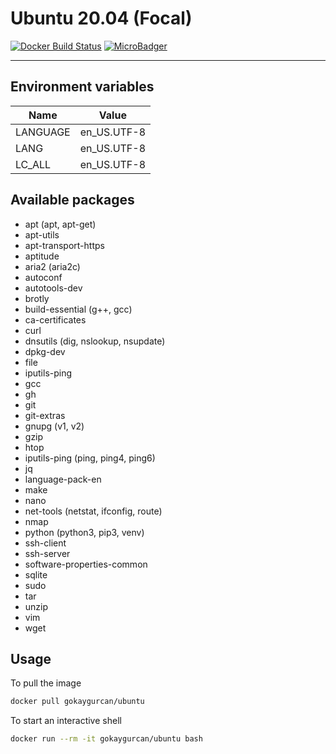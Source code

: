# Ubuntu 20.04 (Focal)

[![Docker Build Status](https://img.shields.io/docker/build/gokaygurcan/ubuntu.svg?style=for-the-badge&logo=docker&colorA=22b8eb)](https://hub.docker.com/r/gokaygurcan/ubuntu/) [![MicroBadger](https://img.shields.io/microbadger/image-size/gokaygurcan/ubuntu.svg?style=for-the-badge&colorA=337ab7&colorB=252528)](https://microbadger.com/images/gokaygurcan/ubuntu)

---

## Environment variables

| Name     | Value       |
| -------- | ----------- |
| LANGUAGE | en_US.UTF-8 |
| LANG     | en_US.UTF-8 |
| LC_ALL   | en_US.UTF-8 |

## Available packages

- apt (apt, apt-get)
- apt-utils
- apt-transport-https
- aptitude
- aria2 (aria2c)
- autoconf
- autotools-dev
- brotly
- build-essential (g++, gcc)
- ca-certificates
- curl
- dnsutils (dig, nslookup, nsupdate)
- dpkg-dev
- file
- iputils-ping
- gcc
- gh
- git
- git-extras
- gnupg (v1, v2)
- gzip
- htop
- iputils-ping (ping, ping4, ping6)
- jq
- language-pack-en
- make
- nano
- net-tools (netstat, ifconfig, route)
- nmap
- python (python3, pip3, venv)
- ssh-client
- ssh-server
- software-properties-common
- sqlite
- sudo
- tar
- unzip
- vim
- wget

## Usage

To pull the image

```bash
docker pull gokaygurcan/ubuntu
```

To start an interactive shell

```bash
docker run --rm -it gokaygurcan/ubuntu bash
```
